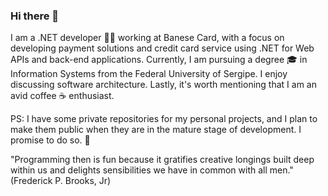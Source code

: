 ### Hi there 👋 

I am a .NET developer 👨‍💻  working at Banese Card, with a focus on developing payment solutions and credit card service using .NET for Web APIs and back-end applications. Currently, I am pursuing a degree 🎓  in Information Systems from the Federal University of Sergipe. I enjoy discussing software architecture. Lastly, it's worth mentioning that I am an avid coffee ☕ enthusiast.


PS: I have some private repositories for my personal projects, and I plan to make them public when they are in the mature stage of development. I promise to do so. 🫡 

"Programming then is fun because it gratifies creative longings built deep within us and delights sensibilities we have in common with all men." 
(Frederick P. Brooks, Jr)
